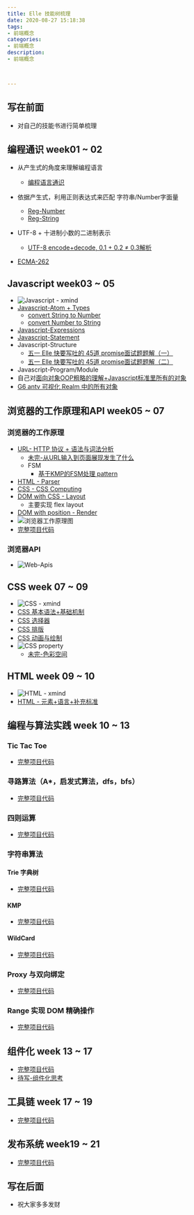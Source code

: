 ```yaml
---
title: Elle 技能树梳理
date: 2020-08-27 15:18:38
tags: 
- 前端概念
categories:
- 前端概念
description:
- 前端概念



---
```





<style  type="text/css">
.lx-entry a {
    color: #191919;
    padding: 2px 0 1px 0;
    text-decoration: none;
    background-image: linear-gradient( transparent 0%, transparent calc(50% - 9px), rgba(247,65,65,.761) calc(50% - 9px), rgba(247,65,65,.761) 100% );
    transition: background-position 120ms ease-in-out, padding 120ms ease-in-out;
    background-size: 100% 200%;
    background-position: 0 0;
    word-break: break-word;
}

.lx-entry a:hover {
  background-image: linear-gradient( transparent 0%, transparent calc(50% - 9px), rgba(247,65,65,.761) calc(50% - 9px), rgba(247,65,65,.761) 100% );
  background-position: 0 100%;
}

.post-button a:hover {
  background-image: linear-gradient( transparent 0%, transparent calc(50% - 9px), transparent calc(50% - 9px), transparent 100% ) !important;
  background-position: 0 100% !important;
  outline: none !important;
  text-decoration: none !important;
}
</style>

## 写在前面
- 对自己的技能书进行简单梳理

<!-- more -->

## 编程通识 week01 ~ 02
- 从产生式的角度来理解编程语言
	- [编程语言通识](https://ele-peng.github.io/2020/04/20/%E7%BC%96%E7%A8%8B%E8%AF%AD%E8%A8%80%E9%80%9A%E8%AF%86/)
- 依据产生式，利用正则表达式来匹配 字符串/Number字面量
	- [Reg-Number](https://ele-peng.github.io/2020/04/20/Reg-Number/)
	- [Reg-String](https://ele-peng.github.io/2020/04/21/Reg-String/)
- UTF-8 + 十进制小数的二进制表示
	- [UTF-8 encode+decode, 0.1 + 0.2 ≠ 0.3解析](https://ele-peng.github.io/2020/04/21/UTF8-Encoing/)

- [ECMA-262](https://www.ecma-international.org/publications/standards/Ecma-262.htm)

## Javascript week03 ~ 05
- ![Javascript - xmind](http://p1.meituan.net/myvideodistribute/a40944a8d5cbaf127ef177026ae1d60d108355.png)
- [Javascript-Atom + Types](https://ele-peng.github.io/2020/04/20/Javascript-Atom+Types/)
	- [convert String to Number](https://ele-peng.github.io/2020/04/24/convertStringToNumber/)
	- [convert Number to String](https://ele-peng.github.io/2020/04/25/convertNumberToString/)
- [Javascript-Expressions](https://ele-peng.github.io/2020/04/23/Javascript-Expressions/)
- [Javascript-Statement](https://ele-peng.github.io/2020/04/26/Javascript-Statement/)
- Javascript-Structure
	- [五一 Elle 快要写吐的 45道 promise面试题题解（一）](https://ele-peng.github.io/2020/04/30/Javascript-%E8%BF%90%E8%A1%8C%E6%9C%BA%E5%88%B6/)
	- [五一 Elle 快要写吐的 45道 promise面试题题解（二）](https://ele-peng.github.io/2020/05/02/Javascrtip-%E8%BF%90%E8%A1%8C%E6%9C%BA%E5%88%B6%EF%BC%88%E4%BA%8C%EF%BC%89/)
- Javascript-Program/Module
- 自己对[面向对象OOP粗略的理解+Javascript标准里所有的对象](https://ele-peng.github.io/2020/04/09/OOP-%E9%9D%A2%E5%90%91%E5%AF%B9%E8%B1%A1/)
- [G6 antv 可视化 Realm 中的所有对象](https://ele-peng.github.io/2020/05/08/Realm/)

## 浏览器的工作原理和API week05 ~ 07
### 浏览器的工作原理
- [URL- HTTP 协议 + 语法与词法分析](https://ele-peng.github.io/2020/05/10/Toy-Browser-DAY1/)
	- [未完-从URL输入到页面展现发生了什么](https://ele-peng.github.io/2020/05/12/%E4%BB%8EURL%E8%BE%93%E5%85%A5%E5%88%B0/)
	- FSM
		- [基于KMP的FSM处理 pattern](https://ele-peng.github.io/2020/05/16/%E5%9F%BA%E4%BA%8EKMP%E7%9A%84FSM%E5%A4%84%E7%90%86%E5%AD%97%E7%AC%A6%E4%B8%B2/)
- [HTML - Parser](https://ele-peng.github.io/2020/05/15/Toy-Browser-DAY2/)
- [CSS - CSS Computing](https://ele-peng.github.io/2020/05/17/Toy-Browser-DAY3/)
- [DOM with CSS - Layout](https://ele-peng.github.io/2020/05/22/Toy-Browser-DAY4/)
	- 主要实现 flex layout
- [DOM with position - Render](https://ele-peng.github.io/2020/05/24/Toy-Browser-DAY5/)
- ![浏览器工作原理图](http://p0.meituan.net/myvideodistribute/5c3903a71266e72d2e3f21a276c0efad94997.png)
- [完整项目代码](https://github.com/Ele-Peng/toy-browser)

### 浏览器API
- ![Web-Apis](http://p1.meituan.net/myvideodistribute/64bf3e3fac9ab50d884671909e47b53c274299.png)



## CSS week 07 ~ 09
- ![CSS - xmind](http://p1.meituan.net/myvideodistribute/855b161fdbce05796f748906fa13987a182699.png)
- [CSS 基本语法+基础机制](https://ele-peng.github.io/2020/05/24/CSS%E5%9F%BA%E6%9C%AC%E8%AF%AD%E6%B3%95-%E5%9F%BA%E7%A1%80%E6%9C%BA%E5%88%B6/)
- [CSS 选择器](https://ele-peng.github.io/2020/05/29/CSS-%E9%80%89%E6%8B%A9%E5%99%A8/)
- [CSS 排版](https://ele-peng.github.io/2020/05/30/CSS-%E6%8E%92%E7%89%88/)
- [CSS 动画与绘制](https://ele-peng.github.io/2020/06/06/CSS-%E5%8A%A8%E7%94%BB%E4%B8%8E%E7%BB%98%E5%88%B6/)
- ![CSS property](http://p0.meituan.net/myvideodistribute/dfa2d75397034ebf8f6f854845a6729760145.png)
	- [未完-色彩空间]()

## HTML week 09 ~ 10
- ![HTML - xmind](http://p1.meituan.net/myvideodistribute/3d33254e89dce4bb6e40ceefe4c40945138850.png)
- [HTML - 元素+语言+补充标准](https://ele-peng.github.io/2020/06/06/HTML-XML%E4%B8%8ESGML/)

## 编程与算法实践 week 10 ~ 13
### Tic Tac Toe
- [完整项目代码](https://github.com/Ele-Peng/Frontend-01-Template/blob/master/week10/tic-tac-toe.html)


### 寻路算法（A*，启发式算法，dfs，bfs）
- [完整项目代码](https://github.com/Ele-Peng/Frontend-01-Template/blob/master/week11/roar-search.html)


### 四则运算
- [完整项目代码](https://github.com/Ele-Peng/Frontend-01-Template/blob/master/week12/1x.html)


### 字符串算法
#### Trie 字典树
- [完整项目代码](https://github.com/Ele-Peng/Frontend-01-Template/blob/master/week12/trie.html)


#### KMP
- [完整项目代码](https://github.com/Ele-Peng/Frontend-01-Template/blob/master/week12/KMP.html)


#### WildCard
- [完整项目代码](https://github.com/Ele-Peng/Frontend-01-Template/blob/master/week12/wildcard.html)

### Proxy 与双向绑定
- [完整项目代码](https://github.com/Ele-Peng/Frontend-01-Template/blob/master/week13/proxy.html)

### Range 实现 DOM 精确操作
- [完整项目代码](https://github.com/Ele-Peng/Frontend-01-Template/blob/master/week13/dragable.html)



## 组件化 week 13 ~ 17
- [完整项目代码](https://github.com/Ele-Peng/component)
- [待写-组件化思考]()


## 工具链 week 17 ~ 19
- [完整项目代码](https://github.com/Ele-Peng/tool-chain)


## 发布系统 week19 ~ 21
- [完整项目代码](https://github.com/Ele-Peng/publish)



## 写在后面
- 祝大家多多发财